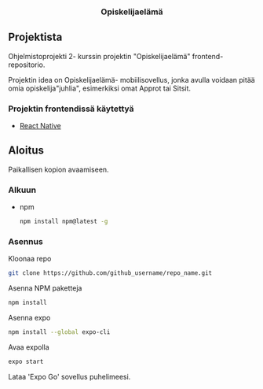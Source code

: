 <h3 align="center">Opiskelijaelämä</h3>


## Projektista

Ohjelmistoprojekti 2- kurssin projektin "Opiskelijaelämä" frontend-repositorio.

Projektin idea on Opiskelijaelämä- mobiilisovellus, jonka avulla voidaan pitää omia opiskelija"juhlia", esimerkiksi omat Approt tai Sitsit.


### Projektin frontendissä käytettyä

* [React Native](https://reactnative.dev/)


## Aloitus

Paikallisen kopion avaamiseen.


### Alkuun

* npm
  ```sh
  npm install npm@latest -g
  ```

### Asennus

Kloonaa repo
   ```sh
   git clone https://github.com/github_username/repo_name.git
   ```
Asenna NPM paketteja
   ```sh
   npm install
   ```
Asenna expo
   ```sh
   npm install --global expo-cli
   ```   
Avaa expolla
   ```sh
   expo start
   ```
   
Lataa 'Expo Go' sovellus puhelimeesi.


